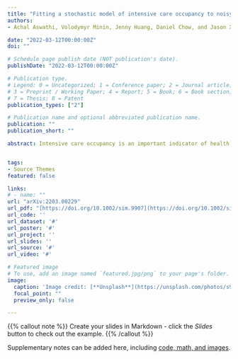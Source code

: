 ```yaml
---
title: "Fitting a stochastic model of intensive care occupancy to noisy hospitalization time series during the COVID-19 pandemic"
authors: 
- Achal Aswathi, Volodymyr Minin, Jenny Huang, Daniel Chow, and Jason Xu

date: "2022-03-12T00:00:00Z"
doi: ""

# Schedule page publish date (NOT publication's date).
publishDate: "2022-03-12T00:00:00Z"

# Publication type.
# Legend: 0 = Uncategorized; 1 = Conference paper; 2 = Journal article;
# 3 = Preprint / Working Paper; 4 = Report; 5 = Book; 6 = Book section;
# 7 = Thesis; 8 = Patent
publication_types: ["2"]

# Publication name and optional abbreviated publication name.
publication: ""
publication_short: ""

abstract: Intensive care occupancy is an important indicator of health care stress that has been used to guide policy decisions during the COVID-19 pandemic. Toward reliable decision-making as a pandemic progresses, estimating the rates at which patients are admitted to and discharged from hospitals and intensive care units (ICUs) is crucial. Since individual-level hospital data are rarely available to modelers in each geographic locality of interest, it is important to develop tools for inferring these rates from publicly available daily numbers of hospital and ICU beds occupied. We develop such an estimation approach based on an immigration-death process that models fluctuations of ICU occupancy. Our flexible framework allows for immigration and death rates to depend on covariates, such as hospital bed occupancy and daily SARS-CoV-2 test positivity rate, which may drive changes in hospital ICU operations. We demonstrate via simulation studies that the proposed method performs well on noisy time series data and apply our statistical framework to hospitalization data from the University of California, Irvine (UCI) Health and Orange County, California. By introducing a likelihood-based framework where immigration and death rates can vary with covariates, we find, through rigorous model selection, that hospitalization and positivity rates are crucial covariates for modeling ICU stay dynamics and validate our per-patient ICU stay estimates using anonymized patient-level UCI hospital data.


tags:
- Source Themes
featured: false

links:
# - name: ""
url: "arXiv:2203.00229"
url_pdf: "[https://doi.org/10.1002/sim.9907](https://doi.org/10.1002/sim.9907)"
url_code: ''
url_dataset: '#'
url_poster: '#'
url_project: ''
url_slides: ''
url_source: '#'
url_video: '#'

# Featured image
# To use, add an image named `featured.jpg/png` to your page's folder. 
image:
  caption: 'Image credit: [**Unsplash**](https://unsplash.com/photos/s9CC2SKySJM)'
  focal_point: ""
  preview_only: false

---
```


{{% callout note %}}
Create your slides in Markdown - click the *Slides* button to check out the example.
{{% /callout %}}

Supplementary notes can be added here, including [code, math, and images](https://wowchemy.com/docs/writing-markdown-latex/).
